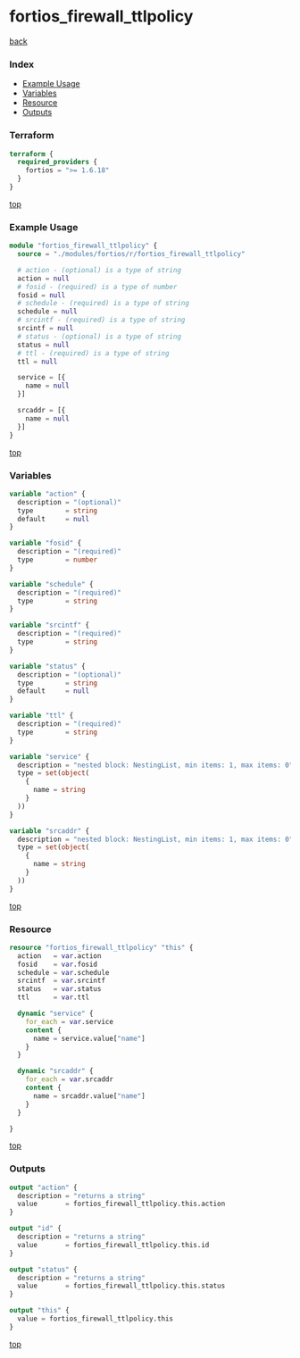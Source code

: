 # fortios_firewall_ttlpolicy

[back](../fortios.md)

### Index

- [Example Usage](#example-usage)
- [Variables](#variables)
- [Resource](#resource)
- [Outputs](#outputs)

### Terraform

```terraform
terraform {
  required_providers {
    fortios = ">= 1.6.18"
  }
}
```

[top](#index)

### Example Usage

```terraform
module "fortios_firewall_ttlpolicy" {
  source = "./modules/fortios/r/fortios_firewall_ttlpolicy"

  # action - (optional) is a type of string
  action = null
  # fosid - (required) is a type of number
  fosid = null
  # schedule - (required) is a type of string
  schedule = null
  # srcintf - (required) is a type of string
  srcintf = null
  # status - (optional) is a type of string
  status = null
  # ttl - (required) is a type of string
  ttl = null

  service = [{
    name = null
  }]

  srcaddr = [{
    name = null
  }]
}
```

[top](#index)

### Variables

```terraform
variable "action" {
  description = "(optional)"
  type        = string
  default     = null
}

variable "fosid" {
  description = "(required)"
  type        = number
}

variable "schedule" {
  description = "(required)"
  type        = string
}

variable "srcintf" {
  description = "(required)"
  type        = string
}

variable "status" {
  description = "(optional)"
  type        = string
  default     = null
}

variable "ttl" {
  description = "(required)"
  type        = string
}

variable "service" {
  description = "nested block: NestingList, min items: 1, max items: 0"
  type = set(object(
    {
      name = string
    }
  ))
}

variable "srcaddr" {
  description = "nested block: NestingList, min items: 1, max items: 0"
  type = set(object(
    {
      name = string
    }
  ))
}
```

[top](#index)

### Resource

```terraform
resource "fortios_firewall_ttlpolicy" "this" {
  action   = var.action
  fosid    = var.fosid
  schedule = var.schedule
  srcintf  = var.srcintf
  status   = var.status
  ttl      = var.ttl

  dynamic "service" {
    for_each = var.service
    content {
      name = service.value["name"]
    }
  }

  dynamic "srcaddr" {
    for_each = var.srcaddr
    content {
      name = srcaddr.value["name"]
    }
  }

}
```

[top](#index)

### Outputs

```terraform
output "action" {
  description = "returns a string"
  value       = fortios_firewall_ttlpolicy.this.action
}

output "id" {
  description = "returns a string"
  value       = fortios_firewall_ttlpolicy.this.id
}

output "status" {
  description = "returns a string"
  value       = fortios_firewall_ttlpolicy.this.status
}

output "this" {
  value = fortios_firewall_ttlpolicy.this
}
```

[top](#index)